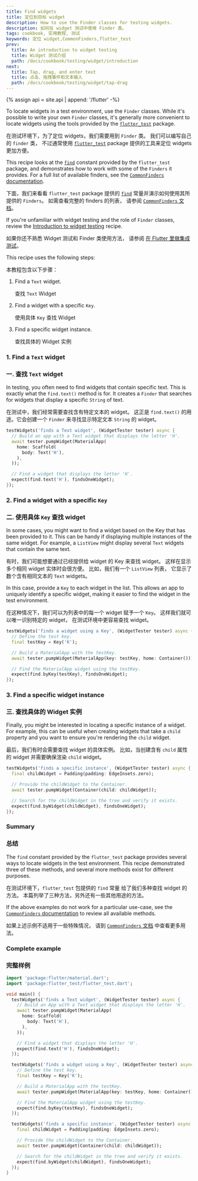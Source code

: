 ```yaml
---
title: Find widgets
title: 定位到目标 widget
description: How to use the Finder classes for testing widgets.
description: 如何在 widget 测试中使用 Finder 类。
tags: cookbook, 实用教程, 测试
keywords: 定位 widget,CommonFinders,flutter_test
prev:
  title: An introduction to widget testing
  title: Widget 测试介绍
  path: /docs/cookbook/testing/widget/introduction
next:
  title: Tap, drag, and enter text
  title: 点击、拖拽事件和文本输入
  path: /docs/cookbook/testing/widget/tap-drag
---
```


{% assign api = site.api | append: '/flutter' -%}

To locate widgets in a test environment, use the `Finder`
classes. While it's possible to write your own `Finder` classes,
it's generally more convenient to locate widgets using the tools
provided by the [`flutter_test`][] package.

在测试环境下，为了定位 widgets，我们需要用到 `Finder` 类。
我们可以编写自己的 `finder` 类，
不过通常使用 [`flutter_test`][] package 提供的工具来定位 widgets 更加方便。

This recipe looks at the [`find`][] constant provided by
the `flutter_test` package, and demonstrates how
to work with some of the `Finders` it provides.
For a full list of available finders,
see the [`CommonFinders` documentation][].

下面，我们来看看 `flutter_test` package 提供的 [`find`][]
常量并演示如何使用其所提供的 `Finders`。
如需查看完整的 finders 的列表，
请参阅 [`CommonFinders` 文档][`CommonFinders` documentation]。

If you're unfamiliar with widget testing and the role of
`Finder` classes,
review the [Introduction to widget testing][] recipe.

如果你还不熟悉 Widget 测试和 Finder 类使用方法，
请参阅 [在 Flutter 里做集成测试][Introduction to widget testing]。

This recipe uses the following steps:

本教程包含以下步骤：

  1. Find a `Text` widget.
  
     查找 `Text` Widget 
  
  2. Find a widget with a specific `Key`.
  
     使用具体 `Key` 查找 Widget
  
  3. Find a specific widget instance.
  
     查找具体的 Widget 实例
  

### 1. Find a `Text` widget

### 一. 查找 `Text` widget

In testing, you often need to find widgets that contain specific text.
This is exactly what the `find.text()` method is for. It creates a
`Finder` that searches for widgets that display a specific `String` of text.

在测试中，我们经常需要查找含有特定文本的 widget。
这正是 `find.text()` 的用途。它会创建一个 `Finder`
来寻找显示特定文本 `String` 的 widget。

<!-- skip -->
```dart
testWidgets('finds a Text widget', (WidgetTester tester) async {
  // Build an app with a Text widget that displays the letter 'H'.
  await tester.pumpWidget(MaterialApp(
    home: Scaffold(
      body: Text('H'),
    ),
  ));

  // Find a widget that displays the letter 'H'.
  expect(find.text('H'), findsOneWidget);
});
```

### 2. Find a widget with a specific `Key`

### 二. 使用具体 `Key` 查找 widget

In some cases, you might want to find a widget based on the Key that has been
provided to it. This can be handy if displaying multiple instances of the
same widget. For example, a `ListView` might display several
`Text` widgets that contain the same text.

有时，我们可能想要通过已经提供给 widget 的 Key 来查找 widget。
这样在显示多个相同 widget 实体时会很方便。
比如，我们有一个 `ListView` 列表，
它显示了数个含有相同文本的 `Text` widgets。

In this case, provide a `Key` to each widget in the list. This allows
an app to uniquely identify a specific widget, making it easier to find
the widget in the test environment.

在这种情况下，我们可以为列表中的每一个 widget 赋予一个 `Key`。
这样我们就可以唯一识别特定的 widget，
在测试环境中更容易查找 widget。

<!-- skip -->
```dart
testWidgets('finds a widget using a Key', (WidgetTester tester) async {
  // Define the test key.
  final testKey = Key('K');

  // Build a MaterialApp with the testKey.
  await tester.pumpWidget(MaterialApp(key: testKey, home: Container()));

  // Find the MaterialApp widget using the testKey.
  expect(find.byKey(testKey), findsOneWidget);
});
```

### 3. Find a specific widget instance

### 三. 查找具体的 Widget 实例

Finally, you might be interested in locating a specific instance of a widget.
For example, this can be useful when creating widgets that take a `child`
property and you want to ensure you're rendering the `child` widget.

最后，我们有时会需要查找 widget 的具体实例。
比如，当创建含有 `child` 属性的 widget 并需要确保渲染 `child` widget。

<!-- skip -->
```dart
testWidgets('finds a specific instance', (WidgetTester tester) async {
  final childWidget = Padding(padding: EdgeInsets.zero);

  // Provide the childWidget to the Container.
  await tester.pumpWidget(Container(child: childWidget));

  // Search for the childWidget in the tree and verify it exists.
  expect(find.byWidget(childWidget), findsOneWidget);
});
```

### Summary

### 总结

The `find` constant provided by the `flutter_test` package provides
several ways to locate widgets in the test environment. This recipe
demonstrated three of these methods, and several more methods exist
for different purposes.

在测试环境下，`flutter_test` 包提供的 `find` 常量
给了我们多种查找 widget 的方法。
本篇列举了三种方法，另外还有一些其他用途的方法。

If the above examples do not work for a particular use-case,
see the [`CommonFinders` documentation][]
to review all available methods.

如果上述示例不适用于一些特殊情况，
请到 [`CommonFinders` 文档][`CommonFinders` documentation] 中查看更多用法。

### Complete example

### 完整样例

```dart
import 'package:flutter/material.dart';
import 'package:flutter_test/flutter_test.dart';

void main() {
  testWidgets('finds a Text widget', (WidgetTester tester) async {
    // Build an App with a Text widget that displays the letter 'H'.
    await tester.pumpWidget(MaterialApp(
      home: Scaffold(
        body: Text('H'),
      ),
    ));

    // Find a widget that displays the letter 'H'.
    expect(find.text('H'), findsOneWidget);
  });

  testWidgets('finds a widget using a Key', (WidgetTester tester) async {
    // Define the test key.
    final testKey = Key('K');

    // Build a MaterialApp with the testKey.
    await tester.pumpWidget(MaterialApp(key: testKey, home: Container()));

    // Find the MaterialApp widget using the testKey.
    expect(find.byKey(testKey), findsOneWidget);
  });

  testWidgets('finds a specific instance', (WidgetTester tester) async {
    final childWidget = Padding(padding: EdgeInsets.zero);

    // Provide the childWidget to the Container.
    await tester.pumpWidget(Container(child: childWidget));

    // Search for the childWidget in the tree and verify it exists.
    expect(find.byWidget(childWidget), findsOneWidget);
  });
}
```


[`CommonFinders` documentation]: {{api}}/flutter_test/CommonFinders-class.html
[`find`]: {{api}}/flutter_test/find-constant.html
[`flutter_test`]: {{api}}/flutter_test/flutter_test-library.html
[Introduction to widget testing]: /docs/cookbook/testing/widget/introduction
